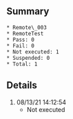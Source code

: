## Summary
	* Remote\_003
	* RemoteTest
	* Pass: 0
	* Fail: 0
	* Not executed: 1
	* Suspended: 0
	* Total: 1
## Details
1. 08/13/21 14:12:54
	* Not executed
